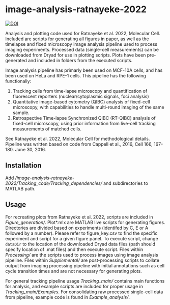 # image-analysis-ratnayeke-2022
[![DOI](https://zenodo.org/badge/DOI/10.5281/zenodo.7183782.svg)](https://doi.org/10.5281/zenodo.7183782)

Analysis and plotting code used for Ratnayeke et al. 2022, Molecular Cell. Included are scripts for generating all figures in paper, as well as the timelapse and fixed microscopy image analysis pipeline used to process imaging experiments. Processed data (single-cell measurements) can be downloaded from Dryad for use in plotting scripts. Plots have been pre-generated and included in folders from the executed scripts.


Image analysis pipeline has primarly been  used on MCF-10A cells, and has been used on HeLa and RPE-1 cells. This pipeline has the following functionaliy:
1) Tracking cells from time-lapse microscopy and quantification of fluorescent reporters (nuclear/cytoplasmic signals, foci analysis)
2) Quantitative image-based cytometry (QIBC) analysis of fixed-cell microscopy, with capabilities to handle multi-round imaging of the same sample.
3) Retrospective Time-lapse Synchronized QIBC (RT-QIBC) analysis of fixed-cell microscopy, using prior information from live-cell tracking measurements of matched cells. 

See Ratnayeke et al. 2022, Molecular Cell for methodological details.  Pipeline was written based on code from Cappell et al., 2016, Cell 166, 167-180. June 30, 2016. 

## Installation
Add */image-analysis-ratnayeke-2022/Tracking_code/Tracking_dependencies/* and subdirectories to MATLAB path. 
## Usage
For recreating plots from Ratnayeke et al. 2022, scripts are included in *Figure_generation/*. Plot*.mlx are MATLAB live scripts for generating figures. Directories are divided based on experiments (identifed by C, E or A followed by a number).  Please refer to figure_key.csv to find the specific experiment and script for a given figure panel. To execute script, change ```dataDir``` to the location of the downloaded Dryad data files (path should specify location of .mat files) and then execute script. Files within *Processing/* are the scripts used to process images using image analysis pipeline. Files within *Supplemental/* are post-processing scripts to collate output from imaging processing pipeline with initial annotations such as cell cycle transition times and are not necessary for generating plots.

For general tracking pipeline usage *Tracking_main/* contains main functions for analysis, and example scripts are included for proper usage in  *Tracking_main/Examples*. For consolidating raw processed single-cell data from pipeline, example code is found in *Example_analysis/*.

